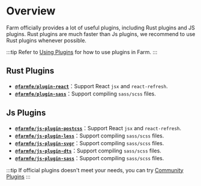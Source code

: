 # Overview
Farm officially provides a lot of useful plugins, including Rust plugins and JS plugins. Rust plugins are much faster than Js plugins, we recommend to use Rust plugins whenever possible.

:::tip
Refer to [Using Plugins](/docs/using-plugins) for how to use plugins in Farm.
:::

## Rust Plugins

* **[`@farmfe/plugin-react`](./react)**：Support React `jsx` and `react-refresh`.
* **[`@farmfe/plugin-sass`](./sass)**：Support compiling `sass/scss` files.

## Js Plugins

* **[`@farmfe/js-plugin-postcss`](./js-postcss)**：Support React `jsx` and `react-refresh`.
* **[`@farmfe/js-plugin-less`](./js-less)**：Support compiling `sass/scss` files.
* **[`@farmfe/js-plugin-svgr`](./js-svgr)**：Support compiling `sass/scss` files.
* **[`@farmfe/js-plugin-dts`](./js-dts)**：Support compiling `sass/scss` files.
* **[`@farmfe/js-plugin-sass`](./js-sass)**：Support compiling `sass/scss` files.

:::tip
If official plugins doesn't meet your needs, you can try [Community Plugins](../community-plugin)
:::
